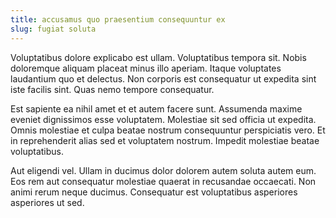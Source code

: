 ```yaml
---
title: accusamus quo praesentium consequuntur ex
slug: fugiat soluta
---
```


Voluptatibus dolore explicabo est ullam. Voluptatibus tempora sit. Nobis doloremque aliquam placeat minus illo aperiam. Itaque voluptates laudantium quo et delectus. Non corporis est consequatur ut expedita sint iste facilis sint. Quas nemo tempore consequatur.

Est sapiente ea nihil amet et et autem facere sunt. Assumenda maxime eveniet dignissimos esse voluptatem. Molestiae sit sed officia ut expedita. Omnis molestiae et culpa beatae nostrum consequuntur perspiciatis vero. Et in reprehenderit alias sed et voluptatem nostrum. Impedit molestiae beatae voluptatibus.

Aut eligendi vel. Ullam in ducimus dolor dolorem autem soluta autem eum. Eos rem aut consequatur molestiae quaerat in recusandae occaecati. Non animi rerum neque ducimus. Consequatur est voluptatibus asperiores asperiores ut sed.
